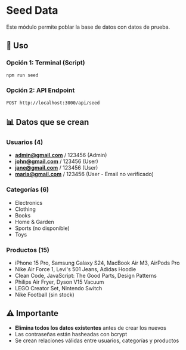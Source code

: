 # Seed Data

Este módulo permite poblar la base de datos con datos de prueba.

## 🚀 Uso

### Opción 1: Terminal (Script)
```bash
npm run seed
```

### Opción 2: API Endpoint
```bash
POST http://localhost:3000/api/seed
```

## 📊 Datos que se crean

### Usuarios (4)
- **admin@gmail.com** / 123456 (Admin)
- **john@gmail.com** / 123456 (User)  
- **jane@gmail.com** / 123456 (User)
- **maria@gmail.com** / 123456 (User - Email no verificado)

### Categorías (6)
- Electronics
- Clothing  
- Books
- Home & Garden
- Sports (no disponible)
- Toys

### Productos (15)
- iPhone 15 Pro, Samsung Galaxy S24, MacBook Air M3, AirPods Pro
- Nike Air Force 1, Levi's 501 Jeans, Adidas Hoodie
- Clean Code, JavaScript: The Good Parts, Design Patterns
- Philips Air Fryer, Dyson V15 Vacuum
- LEGO Creator Set, Nintendo Switch
- Nike Football (sin stock)

## ⚠️ Importante

- **Elimina todos los datos existentes** antes de crear los nuevos
- Las contraseñas están hasheadas con bcrypt
- Se crean relaciones válidas entre usuarios, categorías y productos 